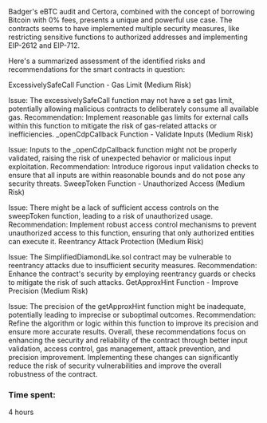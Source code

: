  Badger's eBTC audit and Certora, combined with the concept of borrowing Bitcoin with 0% fees, presents a unique and powerful use case. The contracts seems to have implemented multiple security measures, like restricting sensitive functions to authorized addresses and implementing EIP-2612 and EIP-712.

Here's a summarized assessment of the identified risks and recommendations for the smart contracts in question:

ExcessivelySafeCall Function - Gas Limit (Medium Risk)

Issue: The excessivelySafeCall function may not have a set gas limit, potentially allowing malicious contracts to deliberately consume all available gas.
Recommendation: Implement reasonable gas limits for external calls within this function to mitigate the risk of gas-related attacks or inefficiencies.
_openCdpCallback Function - Validate Inputs (Medium Risk)

Issue: Inputs to the _openCdpCallback function might not be properly validated, raising the risk of unexpected behavior or malicious input exploitation.
Recommendation: Introduce rigorous input validation checks to ensure that all inputs are within reasonable bounds and do not pose any security threats.
SweepToken Function - Unauthorized Access (Medium Risk)

Issue: There might be a lack of sufficient access controls on the sweepToken function, leading to a risk of unauthorized usage.
Recommendation: Implement robust access control mechanisms to prevent unauthorized access to this function, ensuring that only authorized entities can execute it.
Reentrancy Attack Protection (Medium Risk)

Issue: The SimplifiedDiamondLike.sol contract may be vulnerable to reentrancy attacks due to insufficient security measures.
Recommendation: Enhance the contract's security by employing reentrancy guards or checks to mitigate the risk of such attacks.
GetApproxHint Function - Improve Precision (Medium Risk)

Issue: The precision of the getApproxHint function might be inadequate, potentially leading to imprecise or suboptimal outcomes.
Recommendation: Refine the algorithm or logic within this function to improve its precision and ensure more accurate results.
Overall, these recommendations focus on enhancing the security and reliability of the contract through better input validation, access control, gas management, attack prevention, and precision improvement. Implementing these changes can significantly reduce the risk of security vulnerabilities and improve the overall robustness of the contract.








### Time spent:
4 hours